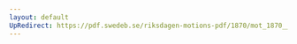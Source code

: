 ```yaml
---
layout: default
UpRedirect: https://pdf.swedeb.se/riksdagen-motions-pdf/1870/mot_1870__ak__00093.pdf
---
```

